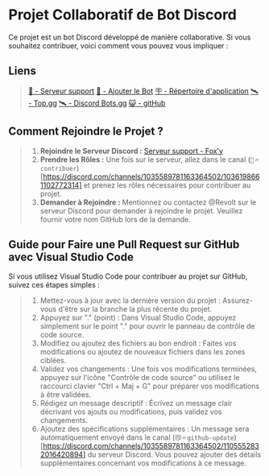 # Projet Collaboratif de Bot Discord

Ce projet est un bot Discord développé de manière collaborative. Si vous souhaitez contribuer, voici comment vous pouvez vous impliquer :

## Liens
> [🦊 - Serveur support](https://discord.gg/C9CCc2VpZK)
> [🤖 - Ajouter le Bot](https://discord.com/oauth2/authorize?client_id=1035925300544016535&scope=bot+applications.commands&permissions=2113400319)
> [🪧 - Répertoire d'application](https://discord.com/application-directory/1035925300544016535)
> [🛰️ - Top.gg](https://top.gg/bot/1035925300544016535)
> [🛰️ - Discord Bots.gg](https://discord.bots.gg/bots/1035925300544016535)
> [😺 - gitHub](https://github.com/Fox-y-Production/Foxy-collaboratif)

## Comment Rejoindre le Projet ?
> 1. **Rejoindre le Serveur Discord :** [Serveur support - Fox'y]([lien_vers_serveur](https://discord.gg/C9CCc2VpZK))
> 2. **Prendre les Rôles :** Une fois sur le serveur, allez dans le canal (`📌〃contribuer`)[https://discord.com/channels/1035589781163364502/1036198661102772314] et prenez les rôles nécessaires pour contribuer au projet.
> 3. **Demander à Rejoindre :** Mentionnez ou contactez @Revolt sur le serveur Discord pour demander à rejoindre le projet. Veuillez fournir votre nom GitHub lors de la demande.

## Guide pour Faire une Pull Request sur GitHub avec Visual Studio Code
Si vous utilisez Visual Studio Code pour contribuer au projet sur GitHub, suivez ces étapes simples :
> 1. Mettez-vous à jour avec la dernière version du projet : Assurez-vous d'être sur la branche la plus récente du projet.
> 2. Appuyez sur "." (point) : Dans Visual Studio Code, appuyez simplement sur le point "." pour ouvrir le panneau de contrôle de code source.
> 3. Modifiez ou ajoutez des fichiers au bon endroit : Faites vos modifications ou ajoutez de nouveaux fichiers dans les zones ciblées.
> 4. Validez vos changements : Une fois vos modifications terminées, appuyez sur l'icône "Contrôle de code source" ou utilisez le raccourci clavier "Ctrl + Maj + G" pour préparer vos modifications à être validées.
> 5. Rédigez un message descriptif : Écrivez un message clair décrivant vos ajouts ou modifications, puis validez vos changements.
> 6. Ajoutez des spécifications supplémentaires : Un message sera automatiquement envoyé dans le canal (`😼〃github-update`)[https://discord.com/channels/1035589781163364502/1105552832016420894] du serveur Discord. Vous pouvez ajouter des détails supplémentaires concernant vos modifications à ce message.
